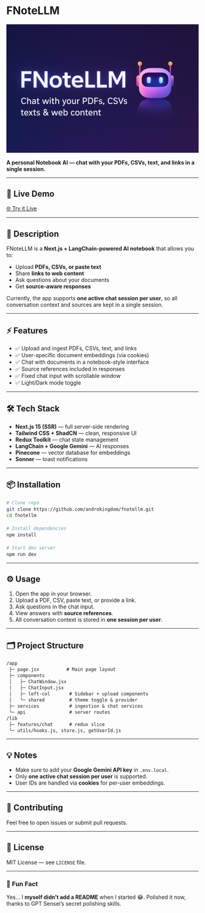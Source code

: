 # FNoteLLM

[![FNoteLLM Banner](image.png)](https://fnotellm-5o12xiijt-androkingdoms-projects.vercel.app/)

**A personal Notebook AI — chat with your PDFs, CSVs, text, and links in a single session.**

---

## 🚀 Live Demo

[🌐 Try it Live](https://fnotellm.vercel.app/)

---

## 📝 Description

FNoteLLM is a **Next.js + LangChain-powered AI notebook** that allows you to:

- Upload **PDFs, CSVs, or paste text**
- Share **links to web content**
- Ask questions about your documents
- Get **source-aware responses**

Currently, the app supports **one active chat session per user**, so all conversation context and sources are kept in a single session.

---

## ⚡ Features

- ✅ Upload and ingest PDFs, CSVs, text, and links
- ✅ User-specific document embeddings (via cookies)
- ✅ Chat with documents in a notebook-style interface
- ✅ Source references included in responses
- ✅ Fixed chat input with scrollable window
- ✅ Light/Dark mode toggle

---

## 🛠️ Tech Stack

- **Next.js 15 (SSR)** — full server-side rendering
- **Tailwind CSS + ShadCN** — clean, responsive UI
- **Redux Toolkit** — chat state management
- **LangChain + Google Gemini** — AI responses
- **Pinecone** — vector database for embeddings
- **Sonner** — toast notifications

---

## 📦 Installation

```bash
# Clone repo
git clone https://github.com/androkingdom/fnotellm.git
cd fnotellm

# Install dependencies
npm install

# Start dev server
npm run dev
```

---

## ⚙️ Usage

1. Open the app in your browser.
2. Upload a PDF, CSV, paste text, or provide a link.
3. Ask questions in the chat input.
4. View answers with **source references**.
5. All conversation context is stored in **one session per user**.

---

## 🗂️ Project Structure

```
/app
 ├─ page.jsx          # Main page layout
 ├─ components
 │   ├─ ChatWindow.jsx
 │   ├─ ChatInput.jsx
 │   ├─ left-col       # Sidebar + upload components
 │   └─ shared         # theme toggle & provider
 ├─ services           # ingestion & chat services
 └─ api                # server routes
/lib
 ├─ features/chat      # redux slice
 └─ utils/hooks.js, store.js, getUserId.js
```

---

## 💡 Notes

- Make sure to add your **Google Gemini API key** in `.env.local`.
- Only **one active chat session per user** is supported.
- User IDs are handled via **cookies** for per-user embeddings.

---

## 🤝 Contributing

Feel free to open issues or submit pull requests.

---

## 📜 License

MIT License — see `LICENSE` file.

---

### 👀 Fun Fact

Yes… I **myself didn’t add a README** when I started 😂.
Polished it now, thanks to GPT Sensei’s secret polishing skills.
